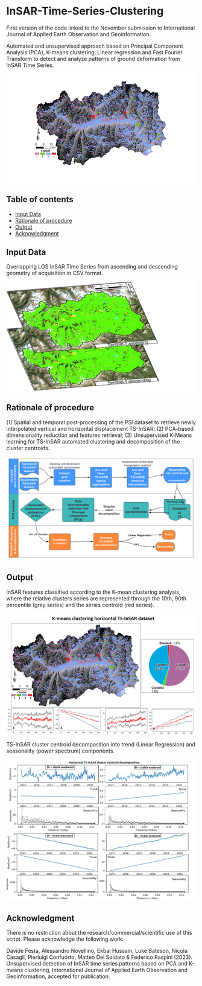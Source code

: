 # InSAR-Time-Series-Clustering
First version of the code linked to the November submission to International Journal of Applied Earth Observation and Geoinformation.

Automated and unsupervised approach based on Principal Component Analysis (PCA), K-means clustering, Linear regression and Fast Fourier Transform to detect and analyze patterns of ground deformation from InSAR Time Series.

![](figures/Picture_1.png)

## Table of contents
- [Input Data](#input-data)
- [Rationale of procedure](#rationale-of-procedure)
- [Output](#output)
- [Acknowledgment](#acknowledgment)

## Input Data
Overlapping LOS InSAR Time Series from ascending and descending geometry of acquisition in CSV format.

![](figures/Picture_2.png)

## Rationale of procedure

(1) Spatial and temporal post-processing of the PSI dataset to retrieve newly interpolated vertical and horizontal displacement TS-InSAR; (2) PCA-based dimensionality reduction and features retrieval; (3) Unsupervised K-Means learning for TS-InSAR automated clustering and decomposition of the cluster centroids. 

![](figures/Picture_3.png)

## Output
InSAR features classified according to the K-mean clustering analysis, where the relative clusters series are represented through the 10th, 90th percentile (grey series) and the series centroid (red series).

![](figures/Picture_4.png)

TS-InSAR cluster centroid decomposition into trend (Linear Regression) and seasonality (power spectrum) components.

![](figures/Picture_5.png)

## Acknowledgment
There is no restriction about the research/commercial/scientific use of this script. 
Please acknowledge the following work: 

Davide Festa, Alessandro Novellino, Ekbal Hussain, Luke Bateson, Nicola Casagli, Pierluigi Confuorto, Matteo Del Soldato & Federico Raspini (2023). Unsupervised detection of InSAR time series patterns based on PCA and K-means clustering, International Journal of Applied Earth Observation and Geoinformation, accepted for publication.

